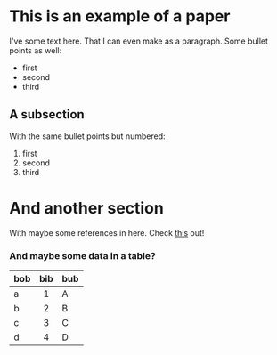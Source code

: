 # This is an example of a paper

I've some text here. That I can even make as a paragraph.
Some bullet points as well:

 * first
 * second
 * third

 
## A subsection

With the same bullet points but numbered:

 1. first
 2. second
 3. third


# And another section

With maybe some references in here. Check [this][ref1] out!

  [ref1]: http://example.com/  "Some example?"


### And maybe some data in a table?

| bob          | bib                 | bub                   |
|:--------------|:-------------------:|:-----------------------|
| a | 1 | A |
| b | 2 | B |
| c | 3 | C |
| d | 4 | D |
